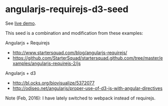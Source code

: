 angularjs-requirejs-d3-seed
===========================

See [live demo](https://kristw.github.io/angularjs-requirejs-d3-seed/).

This seed is a combination and modification from these examples:

Angularjs + Requirejs
- http://www.startersquad.com/blog/angularjs-requirejs/
- https://github.com/StarterSquad/startersquad.github.com/tree/master/examples/angularjs-requirejs-2/js

Angularjs + d3
- http://bl.ocks.org/biovisualize/5372077
- http://odiseo.net/angularjs/proper-use-of-d3-js-with-angular-directives

Note (Feb, 2016): I have lately switched to webpack instead of requirejs.